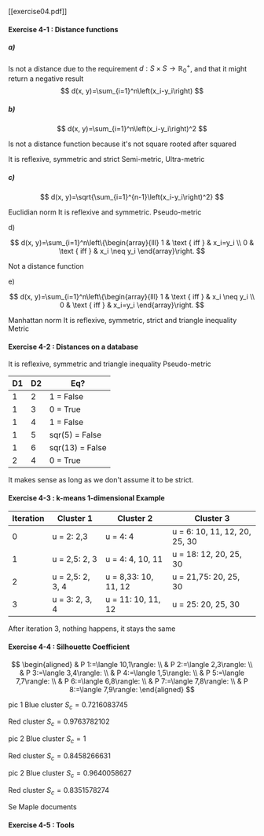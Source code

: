 [[exercise04.pdf]]

#### Exercise 4-1 : Distance functions
##### a)
Is not a distance due to the requirement $d: S \times S \rightarrow \mathbb{R}_0^{+}$, and that it might return a negative result
$$
d(x, y)=\sum_{i=1}^n\left(x_i-y_i\right)
$$

##### b)
$$
d(x, y)=\sum_{i=1}^n\left(x_i-y_i\right)^2
$$

Is not a distance function because it's not square rooted after squared

It is reflexive, symmetric and strict
Semi-metric, Ultra-metric

##### c)

$$
d(x, y)=\sqrt{\sum_{i=1}^{n-1}\left(x_i-y_i\right)^2}
$$

Euclidian norm
It is reflexive and symmetric.
Pseudo-metric

d)

$$
d(x, y)=\sum_{i=1}^n\left\{\begin{array}{lll}
1 & \text { iff } & x_i=y_i \\
0 & \text { iff } & x_i \neq y_i
\end{array}\right.
$$

Not a distance function

e)

$$
d(x, y)=\sum_{i=1}^n\left\{\begin{array}{lll}
1 & \text { iff } & x_i \neq y_i \\
0 & \text { iff } & x_i=y_i
\end{array}\right.
$$

Manhattan norm
It is reflexive, symmetric, strict and triangle inequality
Metric



#### Exercise 4-2 : Distances on a database  

It is reflexive, symmetric and triangle inequality
Pseudo-metric

|D1|D2|Eq?|
|---|---|---|
|1|2|1 = False|
|1|3|0 = True|
|1|4|1 = False|
|1|5|sqr(5) = False|
|1|6|sqr(13) = False|
|2|4|0 = True|

It makes sense as long as we don't assume it to be strict. 


#### Exercise 4-3 : k-means 1-dimensional Example  

|Iteration|Cluster 1|Cluster 2|Cluster 3|
|-|-|-|-|
|0|u = 2: 2,3|u = 4: 4|u = 6: 10, 11, 12, 20, 25, 30|
|1|u = 2,5: 2, 3|u = 4: 4, 10, 11|u = 18: 12, 20, 25, 30|
|2|u = 2,5: 2, 3, 4|u = 8,33: 10, 11, 12|u = 21,75: 20, 25, 30
|3|u = 3: 2, 3, 4|u = 11: 10, 11, 12|u = 25: 20, 25, 30

After iteration 3, nothing happens, it stays the same

#### Exercise 4-4 : Silhouette Coefficient  

$$
\begin{aligned}
& P 1:=\langle 10,1\rangle: \\
& P 2:=\langle 2,3\rangle: \\
& P 3:=\langle 3,4\rangle: \\
& P 4:=\langle 1,5\rangle: \\
& P 5:=\langle 7,7\rangle: \\
& P 6:=\langle 6,8\rangle: \\
& P 7:=\langle 7,8\rangle: \\
& P 8:=\langle 7,9\rangle:
\end{aligned}
$$

pic 1
Blue cluster
$S_{c} = 0.7216083745$

Red cluster
$S_{c} = 0.9763782102$

pic 2
Blue cluster
$S_{c} = 1$

Red cluster
$S_{c} = 0.8458266631$

pic 2
Blue cluster
$S_{c} = 0.9640058627$

Red cluster
$S_{c} = 0.8351578274$

Se Maple documents

#### Exercise 4-5 : Tools


